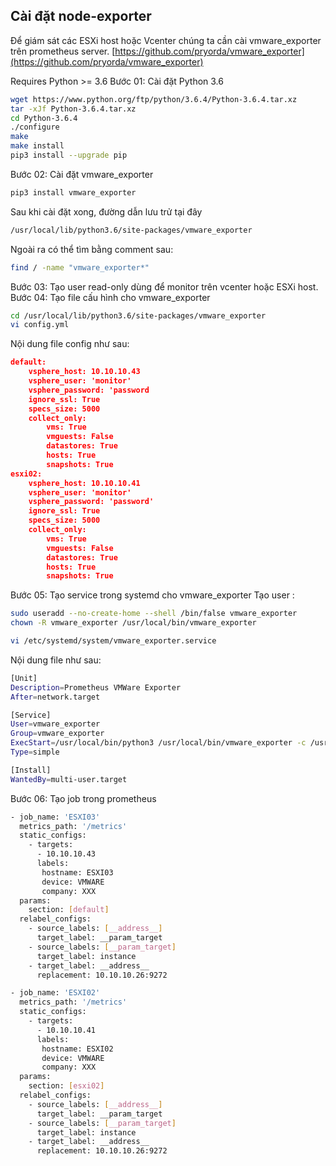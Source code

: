 ## Cài đặt node-exporter
Để giám sát các ESXi host hoặc Vcenter chúng ta cần cài vmware_exporter trên prometheus server.
[https://github.com/pryorda/vmware_exporter](https://github.com/pryorda/vmware_exporter)

Requires Python >= 3.6
Bước 01:  Cài đặt Python 3.6
```bash
wget https://www.python.org/ftp/python/3.6.4/Python-3.6.4.tar.xz
tar -xJf Python-3.6.4.tar.xz
cd Python-3.6.4
./configure
make
make install
pip3 install --upgrade pip
```
Bước 02: Cài đặt vmware_exporter
```bash
pip3 install vmware_exporter
```
Sau khi cài đặt xong, đường dẫn lưu trử tại đây
```bash
/usr/local/lib/python3.6/site-packages/vmware_exporter
```
Ngoài ra có thể tìm bằng comment sau:
```bash
find / -name "vmware_exporter*"
```
Bước 03: Tạo user read-only dùng để monitor trên vcenter hoặc ESXi host.
Bước 04: Tạo file cấu hình cho vmware_exporter 
```bash
cd /usr/local/lib/python3.6/site-packages/vmware_exporter 
vi config.yml
```
Nội dung file config như sau:
```json
default:
    vsphere_host: 10.10.10.43
    vsphere_user: 'monitor'
    vsphere_password: 'password
    ignore_ssl: True
    specs_size: 5000
    collect_only:
        vms: True
        vmguests: False
        datastores: True
        hosts: True
        snapshots: True
esxi02:
    vsphere_host: 10.10.10.41
    vsphere_user: 'monitor'
    vsphere_password: 'password'
    ignore_ssl: True
    specs_size: 5000
    collect_only:
        vms: True
        vmguests: False
        datastores: True
        hosts: True
        snapshots: True
```
Bước 05: Tạo service trong systemd cho vmware_exporter 
Tạo user : 
```bash
sudo useradd --no-create-home --shell /bin/false vmware_exporter
chown -R vmware_exporter /usr/local/bin/vmware_exporter
```
```bash
vi /etc/systemd/system/vmware_exporter.service
```

Nội dung file như sau: 
```bash
[Unit]
Description=Prometheus VMWare Exporter
After=network.target

[Service]
User=vmware_exporter
Group=vmware_exporter
ExecStart=/usr/local/bin/python3 /usr/local/bin/vmware_exporter -c /usr/local/lib/python3.6/site-packages/vmware_exporter/config.yml
Type=simple

[Install]
WantedBy=multi-user.target
```
Bước 06: Tạo job trong prometheus

```bash
- job_name: 'ESXI03'
  metrics_path: '/metrics'
  static_configs:
    - targets: 
      - 10.10.10.43
      labels:
       hostname: ESXI03
       device: VMWARE
       company: XXX
  params:
    section: [default]
  relabel_configs:
    - source_labels: [__address__]
      target_label: __param_target
    - source_labels: [__param_target]
      target_label: instance
    - target_label: __address__
      replacement: 10.10.10.26:9272

- job_name: 'ESXI02'
  metrics_path: '/metrics'
  static_configs:
    - targets:
      - 10.10.10.41
      labels:
       hostname: ESXI02
       device: VMWARE
       company: XXX
  params:
    section: [esxi02]
  relabel_configs:
    - source_labels: [__address__]
      target_label: __param_target
    - source_labels: [__param_target]
      target_label: instance
    - target_label: __address__
      replacement: 10.10.10.26:9272
```





